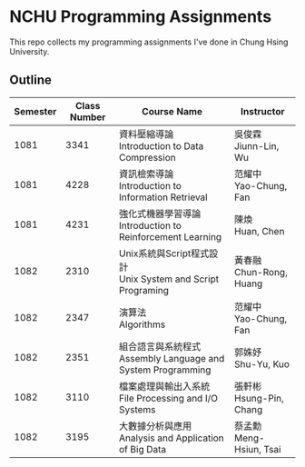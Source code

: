 # NCHU Programming Assignments
This repo collects my programming assignments I've done in Chung Hsing University.

## Outline

| Semester | Class Number | Course Name                                                  | Instructor                   |
| -------- | ------------ | ------------------------------------------------------------ | ---------------------------- |
| 1081     | 3341         | 資料壓縮導論<br/>Introduction to Data Compression            | 吳俊霖<br />Jiunn-Lin, Wu    |
| 1081     | 4228         | 資訊檢索導論<br/>Introduction to Information Retrieval       | 范耀中<br />Yao-Chung, Fan   |
| 1081     | 4231         | 強化式機器學習導論<br />Introduction to Reinforcement Learning | 陳煥<br />Huan, Chen         |
| 1082     | 2310         | Unix系統與Script程式設計<br/>Unix System and Script Programing | 黃春融<br />Chun-Rong, Huang |
| 1082     | 2347         | 演算法<br/>Algorithms                                        | 范耀中<br />Yao-Chung, Fan   |
| 1082     | 2351         | 組合語言與系統程式<br/>Assembly Language and System Programming | 郭姝妤<br />Shu-Yu, Kuo      |
| 1082     | 3110         | 檔案處理與輸出入系統<br/>File Processing and I/O Systems     | 張軒彬<br />Hsung-Pin, Chang |
| 1082     | 3195         | 大數據分析與應用<br/>Analysis and Application of Big Data    | 蔡孟勳<br />Meng-Hsiun, Tsai |

